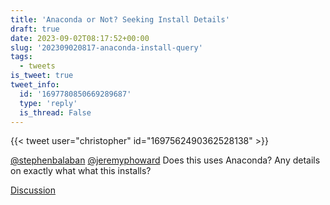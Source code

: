```yaml
---
title: 'Anaconda or Not? Seeking Install Details'
draft: true
date: 2023-09-02T08:17:52+00:00
slug: '202309020817-anaconda-install-query'
tags:
  - tweets
is_tweet: true
tweet_info:
  id: '1697780850669289687'
  type: 'reply'
  is_thread: False
---
```




{{< tweet user="christopher" id="1697562490362528138" >}}

[@stephenbalaban](https://x.com/stephenbalaban) [@jeremyphoward](https://x.com/jeremyphoward) Does this uses Anaconda? Any details on exactly what what this installs?

[Discussion](https://x.com/sytelus/status/1697780850669289687)
